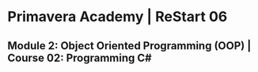 # Primavera Academy | ReStart 06

## Module 2: Object Oriented Programming (OOP) | Course 02: Programming C#
